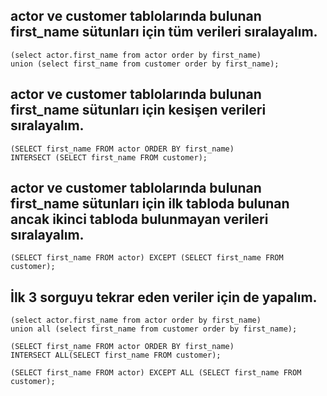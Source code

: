 ## actor ve customer tablolarında bulunan first_name sütunları için tüm verileri sıralayalım.
```
(select actor.first_name from actor order by first_name) 
union (select first_name from customer order by first_name);
```
## actor ve customer tablolarında bulunan first_name sütunları için kesişen verileri sıralayalım.
```
(SELECT first_name FROM actor ORDER BY first_name) 
INTERSECT (SELECT first_name FROM customer);
```
## actor ve customer tablolarında bulunan first_name sütunları için ilk tabloda bulunan ancak ikinci tabloda bulunmayan verileri sıralayalım.
```
(SELECT first_name FROM actor) EXCEPT (SELECT first_name FROM customer);
```
## İlk 3 sorguyu tekrar eden veriler için de yapalım.
```
(select actor.first_name from actor order by first_name) 
union all (select first_name from customer order by first_name);
```
```
(SELECT first_name FROM actor ORDER BY first_name) 
INTERSECT ALL(SELECT first_name FROM customer);
```
```
(SELECT first_name FROM actor) EXCEPT ALL (SELECT first_name FROM customer);
```
